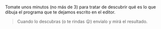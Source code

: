 Tomate unos minutos (no más de 3) para tratar de descubrir qué es lo que dibuja el programa que te dejamos escrito en el editor.


> Cuando lo descubras (o te rindas :stuck_out_tongue:) envialo y mirá el resultado.